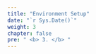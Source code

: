```yaml
---
title: "Environment Setup"
date: "`r Sys.Date()`"
weight: 3
chapter: false
pre: " <b> 3. </b> "
---
```

